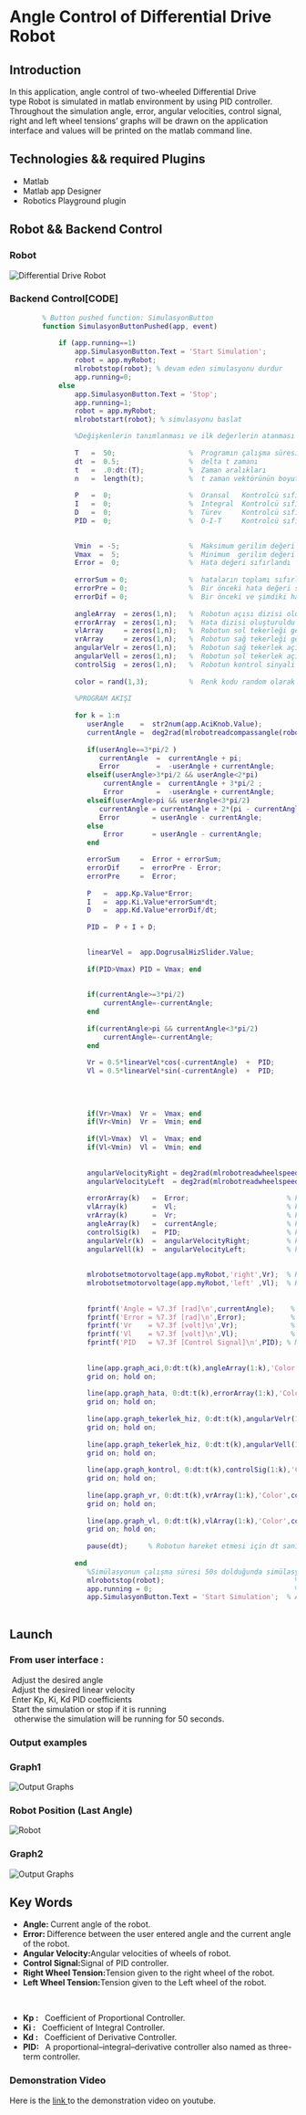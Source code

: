 <h1> Angle Control of Differential Drive Robot </h1>
<h2> Introduction </h1>
<p> In this application, angle control of two-wheeled Differential Drive <br> type  Robot  is simulated in matlab environment by using PID controller. <br> Throughout the simulation  angle, error, angular velocities, control signal,<br> right  and left wheel tensions’ graphs  will be drawn on the application<br> interface and values will be printed on the matlab command line.<br> </p>
<h2> Technologies && required Plugins </h2>
<ul>
<li> Matlab   </li>
<li> Matlab app Designer  </li>
<li> Robotics Playground plugin </li>
</ul>
<h2> Robot && Backend Control </h2>
<h3> Robot </h3>
<img src="images/robot.png" alt="Differential Drive Robot" title="Differential Drive Robot">
<h3> Backend Control[CODE]</h3>     
        
```matlab
        % Button pushed function: SimulasyonButton
        function SimulasyonButtonPushed(app, event)
            
            if (app.running==1)               
                app.SimulasyonButton.Text = 'Start Simulation';
                robot = app.myRobot;
                mlrobotstop(robot); % devam eden simulasyonu durdur
                app.running=0;
            else
                app.SimulasyonButton.Text = 'Stop';
                app.running=1;
                robot = app.myRobot;
                mlrobotstart(robot); % simulasyonu baslat

                %Değişkenlerin tanımlanması ve ilk değerlerin atanması
                
                T   =  50;                  %  Programın çalışma süresi 
                dt  =  0.5;                 %  delta t zamanı
                t   =  .0:dt:(T);           %  Zaman aralıkları 
                n   =  length(t);           %  t zaman vektörünün boyutu 
            
                P   =  0;                   %  Oransal   Kontrolcü sıfırlandı
                I   =  0;                   %  Integral  Kontrolcü sıfırlandı
                D   =  0;                   %  Türev     Kontrolcü sıfırlandı
                PID =  0;                   %  O-I-T     Kontrolcü sıfırlandı

                        
                Vmin  = -5;                 %  Maksimum gerilim değeri 5 olarak  atandı 
                Vmax  =  5;                 %  Minimum  gerilim değeri -5 olarak atandı
                Error =  0;                 %  Hata değeri sıfırlandı
                
                errorSum = 0;               %  hataların toplamı sıfırlandı
                errorPre = 0;               %  Bir önceki hata değeri sıfırlandı
                errorDif = 0;               %  Bir önceki ve şimdiki hataların farkı sıfırlandı
                
                angleArray  = zeros(1,n);   %  Robotun açısı dizisi oluşturuldu - boyutu n kadar 
                errorArray  = zeros(1,n);   %  Hata dizisi oluşturuldu 
                vlArray     = zeros(1,n);   %  Robotun sol tekerleği gerilim dizisi oluşturuldu     - boyutu n kadar 
                vrArray     = zeros(1,n);   %  Robotun sağ tekerleği gerilim dizisi oluşturuldu     - boyutu n kadar 
                angularVelr = zeros(1,n);   %  Robotun sağ tekerlek açısal hızı dizisi oluşturuldu  - boyutu n kadar 
                angularVell = zeros(1,n);   %  Robotun sol tekerlek açısal hızı dizisi oluşturuldu  - boyutu n kadar
                controlSig  = zeros(1,n);   %  Robotun kontrol sinyali dizisi oluşturuldu           - boyutu n kadar 
                                
                color = rand(1,3);          %  Renk kodu random olarak seçildi
                
                %PROGRAM AKIŞI
                
                for k = 1:n
                   userAngle    =  str2num(app.AciKnob.Value);               % Kullanıcı açısı sayı olarak alındı
                   currentAngle =  deg2rad(mlrobotreadcompassangle(robot));  % Robotun açısı rad olarak alındı  
                                     
                   if(userAngle==3*pi/2 )                                    % Kullanıcı açı girdisi 3*pi/2 ' ye eşit mi?
                      currentAngle  =  currentAngle + pi;                    % Öyle ise şuanki açıya  pi kadar ekle
                      Error         =  -userAngle + currentAngle;            % ve Hatayı hesapla
                   elseif(userAngle>3*pi/2 && userAngle<2*pi)                % kullanıcı açı girdisi 3*pi/2 ile 2*pi arasında mı ?
                       currentAngle =  currentAngle + 3*pi/2 ;               % Öyle ise şuanki açıya 3*pi/2 ekle
                       Error        =  -userAngle + currentAngle;            % ve Hatayı hesapla
                   elseif(userAngle>pi && userAngle<3*pi/2)                  % Kullanıcı açı girdisi pi ile 3*pi/2 arasında mı?
                      currentAngle = currentAngle + 2*(pi - currentAngle);   % Öyle ise açıya 2*(pi - currentAngle) değeri ekle
                      Error        = userAngle - currentAngle;               % Ve hatayı hesapla
                   else    
                       Error       = userAngle - currentAngle;               % Yukarıdaki koşullar sağlanmıyorsa hatayı hesapla
                   end

                   errorSum     =  Error + errorSum;                         % Baştan şu ana kadarki hataların toplamı alındı
                   errorDif     =  errorPre - Error;                         % Bir önceki ve şimdiki hataların farkı alındı                         
                   errorPre     =  Error;                                    % Bir önceki hata güncellendi 
                  
                   P   =  app.Kp.Value*Error;                                % Oransal  Kontrol Sinyali  hesaplandı
                   I   =  app.Ki.Value*errorSum*dt;                          % Integral Kontrol Sinyali  hesaplandı  
                   D   =  app.Kd.Value*errorDif/dt;                          % Türev    Kontrol Sinyali  hesaplandı
                  
                   PID =  P + I + D;                                         % O,I ve T kontrol sinyallerinin toplamıyla
                                                                             % PID Kontrol sinyalini elde ettik.

                   linearVel =  app.DogrusalHizSlider.Value;                 % Kullanıcı doğrusal hızı alındı                 
    
                   if(PID>Vmax) PID = Vmax; end                              % PID kontrol sinyali Vmax'ten büyük ise Vmax'i ata
                   
                   
                   if(currentAngle>=3*pi/2)                                  % Şuanki açı 3*pi/2 ' den büyük veya eşit mi?
                       currentAngle=-currentAngle;                           % Eşit ise açının tersini al
                   end
                   
                   if(currentAngle>pi && currentAngle<3*pi/2)                % Şuanki açı pi ile 3*pi/2 arasında mı?
                       currentAngle=-currentAngle;                           % öyle ise açının tersini al*
                   end
        
                   Vr = 0.5*linearVel*cos(-currentAngle)  +  PID;            % Sağ terleğe verilen gerilim
                   Vl = 0.5*linearVel*sin(-currentAngle)  +  PID;            % Sol terleğe verilen gerilim
                                                                             % "- currentAngle" Burada şuanki açının tersinin alınma
                                                                             % sebebi , robot istenen açıya varınca ileri devam etmesidir.
                                                                             % Aksi taktirde robot istenilen açıya varınca ters yöne gitmektedir.
                   
                   if(Vr>Vmax)  Vr =  Vmax; end                              % Vr gerilimi ,  Vmax'ten büyük ise Vmax'i ata
                   if(Vr<Vmin)  Vr =  Vmin; end                              % Vr gerilimi ,  Vmin'ten küçük ise Vmin'i ata
                   
                   if(Vl>Vmax)  Vl =  Vmax; end                              % Vl gerilimi ,  Vmax'ten büyük ise Vmax'i ata
                   if(Vl<Vmin)  Vl =  Vmin; end                              % Vl gerilimi ,  Vmin'ten küçük ise Vmin'i ata
                   
                    
                   angularVelocityRight = deg2rad(mlrobotreadwheelspeed(robot,'right'));    % Robotun sağ tekerleğin açısal hızı alındı [rad]
                   angularVelocityLeft  = deg2rad(mlrobotreadwheelspeed(robot, 'left'));    % Robotun sol tekerleğin açısal hızı alındı [rad]        
                                                                                       
                   errorArray(k)   =  Error;                        % k. hata, errorArray dizisine eklendi
                   vlArray(k)      =  Vl;                           % k. Vl, VlArray dizisine eklendi
                   vrArray(k)      =  Vr;                           % k. Vr, VrArray dizisine eklendi
                   angleArray(k)   =  currentAngle;                 % k. açı, angleArray dizisine eklendi
                   controlSig(k)   =  PID;                          % k. PID, kontrol sinyali controlSig dizisine eklendi
                   angularVelr(k)  =  angularVelocityRight;         % k. sağ tekerlek açısal hızı , angularVelr dizisine eklendi
                   angularVell(k)  =  angularVelocityLeft;          % k. sol tekerlek açısal hızı , angularVell dizisine eklendi
                   
                   
                   mlrobotsetmotorvoltage(app.myRobot,'right',Vr);  % Robotun sağ tekerleğine Vr gerilimi verildi
                   mlrobotsetmotorvoltage(app.myRobot,'left' ,Vl);  % Robotun sol tekerleğine Vl gerilimi verildi
                   
                   
                   fprintf('Angle = %7.3f [rad]\n',currentAngle);    % Matlab komut satırına güncel Açı değeri yazdırıldı
                   fprintf('Error = %7.3f [rad]\n',Error);           % Matlab komut satırına güncel Hata değeri yazdırıldı
                   fprintf('Vr    = %7.3f [volt]\n',Vr);             % Matlab komut satırına güncel Sağ tekerlek gerilim değeri yazdırıldı
                   fprintf('Vl    = %7.3f [volt]\n',Vl);             % Matlab komut satırına güncel Sol tekerlek gerilim değeri yazdırıldı
                   fprintf('PID   = %7.3f [Control Signal]\n',PID); % Matlab komut satırına güncel PID kontrol Sinyal değeri yazdırıldı
                   
                   
                   line(app.graph_aci,0:dt:t(k),angleArray(1:k),'Color',color)             % Robotun  açı grafiği çizdrildi
                   grid on; hold on;                  
                   
                   line(app.graph_hata, 0:dt:t(k),errorArray(1:k),'Color',color)           % Hata grafiği çizdrildi
                   grid on; hold on;
                   
                   line(app.graph_tekerlek_hiz, 0:dt:t(k),angularVelr(1:k),'Color',color)  % Robotun sağ tekerlek açısal hız grafiği çizdrildi
                   grid on; hold on;
                   
                   line(app.graph_tekerlek_hiz, 0:dt:t(k),angularVell(1:k),'Color',color)  % Robotun sol tekerlek açısal hız grafiği çizdrildi
                   grid on; hold on;
                   
                   line(app.graph_kontrol, 0:dt:t(k),controlSig(1:k),'Color',color)        % PID kontrol sinyali grafiği çizdrildi
                   grid on; hold on;        
                   
                   line(app.graph_vr, 0:dt:t(k),vrArray(1:k),'Color',color)                % Vr grafiği çizdrildi (Sağ tekerleğe verilen gerilim)
                   grid on; hold on;                 
                   
                   line(app.graph_vl, 0:dt:t(k),vlArray(1:k),'Color',color)                % Vl grafiği çizdrildi (Sol tekerleğe verilen gerilim)
                   grid on; hold on;
                  
                   pause(dt);     % Robotun hareket etmesi için dt saniye (0.5s) bekletildi   
                  
                end
                   %Simülasyonun çalışma süresi 50s dolduğunda simülasyon durdurulur. 
                   mlrobotstop(robot);                                % Robot durduruldu     
                   app.running = 0;                                   % Uygulama durduruldu
                   app.SimulasyonButton.Text = 'Start Simulation';  % App penceresi üzerindeki başlatma butonunun yazısı "Simulasyonu Başlat" ile değiştirildi.
                   
```
<h2> Launch </h2>
<h3> From user interface : </h3>
<p>
&nbsp;Adjust the desired angle <br>
&nbsp;Adjust the desired linear velocity<br>
&nbsp;Enter Kp, Ki, Kd  PID coefficients <br>
&nbsp;Start the simulation or stop if it is running <br>
&nbsp;&nbsp;otherwise the simulation will be running for 50 seconds.
</p>
<h3> Output examples </h3>
<h3> Graph1 </h3>
<img src="images/demoGraph.png" alt="Output Graphs" title="Output Graphs">
<h3> Robot Position (Last Angle)</h3>
<img src="images/demoRobot.png" alt="Robot" title="Robot">
<h3> Graph2 </h3>
<img src="images/demoGraph2.png" alt="Output Graphs" title="Output Graphs">
<h2> Key Words </h2>
<ul>
 <li><strong>Angle: </strong>Current angle of the robot.</li>
 <li><strong>Error: </strong>Difference between the user entered angle and the current angle of the robot.</li>
 <li><strong>Angular Velocity:</strong>Angular velocities of  wheels of robot.</li>
 <li><strong>Control Signal:</strong>Signal of PID controller. </li>
 <li><strong>Right Wheel Tension:</strong>Tension given to the right wheel of the robot.</li>
 <li><strong>Left  Wheel Tension:</strong>Tension given to the Left  wheel of the robot.</li>
</ul>
<br>
<ul>
<li><strong>Kp : </strong>&nbsp; Coefficient of Proportional Controller.</li>
<li><strong>Ki : </strong>&nbsp; Coefficient of  Integral Controller.</li>
<li><strong>Kd : </strong>&nbsp; Coefficient of  Derivative Controller.</li>
<li><strong>PID: </strong>&nbsp; A proportional–integral–derivative controller also named as three-term controller.</li>
</ul>
<h3> Demonstration Video </h3>
<p>Here is the <a href = "https://youtu.be/t0BdUUyS9W8"> link </a> to the demonstration video on youtube.</p>
